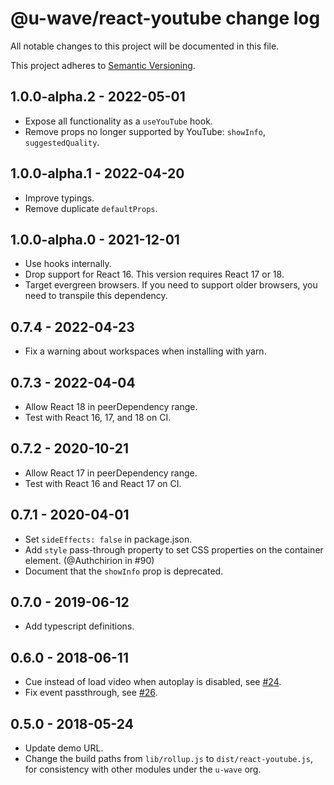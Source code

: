 # @u-wave/react-youtube change log

All notable changes to this project will be documented in this file.

This project adheres to [Semantic Versioning](http://semver.org/).

## 1.0.0-alpha.2 - 2022-05-01
 * Expose all functionality as a `useYouTube` hook.
 * Remove props no longer supported by YouTube: `showInfo`, `suggestedQuality`.

## 1.0.0-alpha.1 - 2022-04-20
 * Improve typings.
 * Remove duplicate `defaultProps`.

## 1.0.0-alpha.0 - 2021-12-01
 * Use hooks internally.
 * Drop support for React 16. This version requires React 17 or 18.
 * Target evergreen browsers. If you need to support older browsers, you need to transpile this dependency.

## 0.7.4 - 2022-04-23
 * Fix a warning about workspaces when installing with yarn.

## 0.7.3 - 2022-04-04
 * Allow React 18 in peerDependency range.
 * Test with React 16, 17, and 18 on CI.

## 0.7.2 - 2020-10-21
 * Allow React 17 in peerDependency range.
 * Test with React 16 and React 17 on CI.

## 0.7.1 - 2020-04-01
 * Set `sideEffects: false` in package.json.
 * Add `style` pass-through property to set CSS properties on the container element. (@Authchirion in #90)
 * Document that the `showInfo` prop is deprecated.

## 0.7.0 - 2019-06-12
 * Add typescript definitions.

## 0.6.0 - 2018-06-11
 * Cue instead of load video when autoplay is disabled, see [#24](https://github.com/u-wave/react-youtube/issues/24).
 * Fix event passthrough, see [#26](https://github.com/u-wave/react-youtube/issues/26).

## 0.5.0 - 2018-05-24
* Update demo URL.
* Change the build paths from `lib/rollup.js` to `dist/react-youtube.js`, for consistency with other modules under the `u-wave` org.
